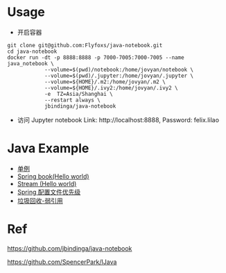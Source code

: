 # Usage

* 开启容器

```
git clone git@github.com:Flyfoxs/java-notebook.git
cd java-notebook
docker run -dt -p 8888:8888 -p 7000-7005:7000-7005 --name java_notebook \
            --volume=$(pwd)/notebook:/home/jovyan/notebook \
            --volume=$(pwd)/.jupyter:/home/jovyan/.jupyter \
            --volume=${HOME}/.m2:/home/jovyan/.m2 \
            --volume=${HOME}/.ivy2:/home/jovyan/.ivy2 \
            -e  TZ=Asia/Shanghai \
            --restart always \
            jbindinga/java-notebook

```

* 访问 Jupyter notebook
Link:  http://localhost:8888,  Password: felix.lilao




# Java Example
* [单例](./notebook/singleton.ipynb)
* [Spring book(Hello world)](./notebook/springboot_tomcat.ipynb)
* [Stream (Hello world)](./notebook/stream.ipynb)
* [Spring 配置文件优先级](./notebook/springboot_conf_priority.ipynb)
* [垃圾回收-弱引用](./notebook/weakReference.ipynb)



# Ref

https://github.com/jbindinga/java-notebook

https://github.com/SpencerPark/IJava
